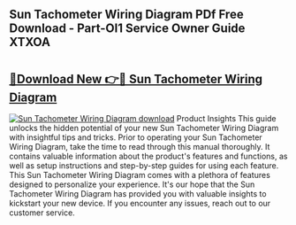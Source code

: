 ## Sun Tachometer Wiring Diagram PDf Free Download - Part-OI1 Service Owner Guide XTXOA

# <h2><a href="http://dfhoc9l.blite.top/?on=Sun+Tachometer+Wiring+Diagram">🔗Download New 👉🔴 Sun Tachometer Wiring Diagram</a></h2>

[![Sun Tachometer Wiring Diagram download](https://i.imgur.com/lujVjoI.png)](http://dfhoc9l.blite.top/?on=Sun+Tachometer+Wiring+Diagram)
Product Insights This guide unlocks the hidden potential of your new Sun Tachometer Wiring Diagram with insightful tips and tricks. Prior to operating your Sun Tachometer Wiring Diagram, take the time to read through this manual thoroughly. It contains valuable information about the product's features and functions, as well as setup instructions and step-by-step guides for using each feature. This Sun Tachometer Wiring Diagram comes with a plethora of features designed to personalize your experience. It's our hope that the Sun Tachometer Wiring Diagram has provided you with valuable insights to kickstart your new device. If you encounter any issues, reach out to our customer service.

